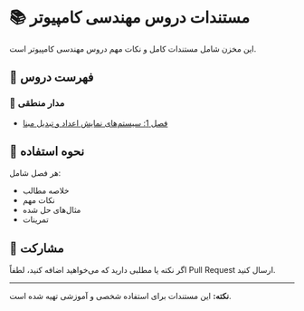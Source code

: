 # 📚 مستندات دروس مهندسی کامپیوتر

این مخزن شامل مستندات کامل و نکات مهم دروس مهندسی کامپیوتر است.

## 📁 فهرست دروس

### 🔌 مدار منطقی
- [فصل 1: سیستم‌های نمایش اعداد و تبدیل مبنا](./مدار-منطقی/فصل-1-سیستم-های-نمایش-اعداد/README.md)

## 🚀 نحوه استفاده

هر فصل شامل:
- خلاصه مطالب
- نکات مهم
- مثال‌های حل شده
- تمرینات

## 📝 مشارکت

اگر نکته یا مطلبی دارید که می‌خواهید اضافه کنید، لطفاً Pull Request ارسال کنید.

---

**نکته:** این مستندات برای استفاده شخصی و آموزشی تهیه شده است. 